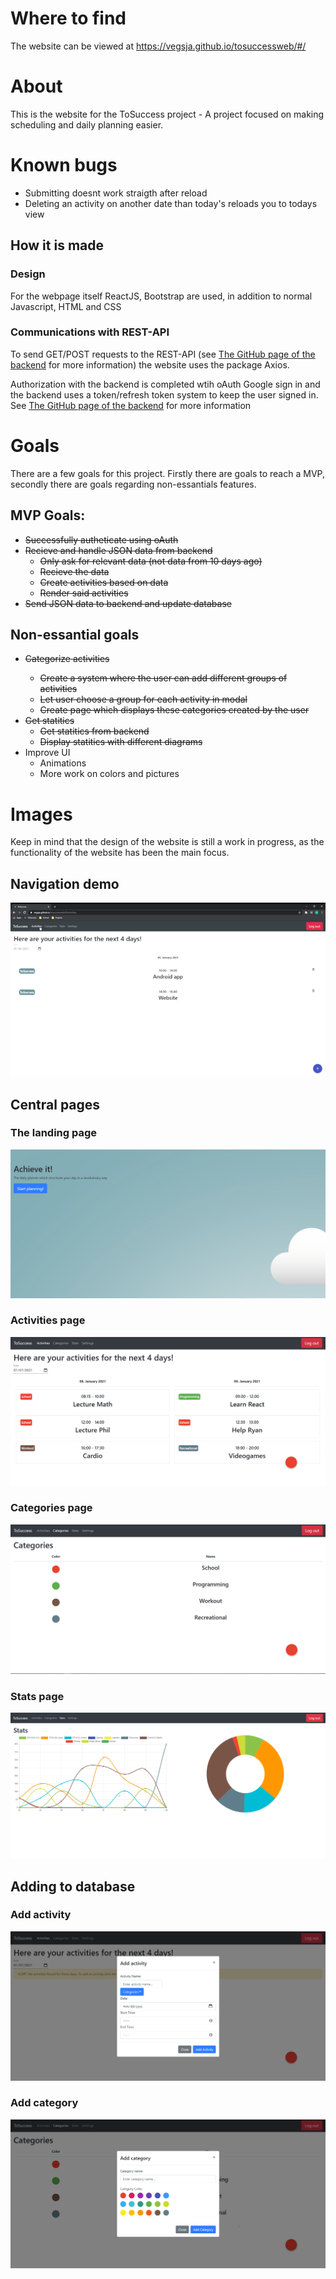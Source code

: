 # Where to find
The website can be viewed at https://vegsja.github.io/tosuccessweb/#/

# About
This is the website for the ToSuccess project - A project focused on making scheduling and daily planning easier.

# Known bugs
- Submitting doesnt work straigth after reload
- Deleting an activity on another date than today's reloads you to todays view


## How it is made
### Design
For the webpage itself ReactJS, Bootstrap are used, in addition to normal Javascript, HTML and CSS

### Communications with REST-API
To send GET/POST requests to the REST-API (see [The GitHub page of the backend](https://github.com/VegSja/ToSuccessBackend) for more information) the website uses the package Axios.

Authorization with the backend is completed wtih oAuth Google sign in and the backend uses a token/refresh token system to keep the user signed in. See [The GitHub page of the backend](https://github.com/VegSja/ToSuccessBackend) for more information

# Goals
There are a few goals for this project. Firstly there are goals to reach a MVP, secondly there are goals regarding non-essantials features.

## MVP Goals:
- <s>Successfully autheticate using oAuth</s>
- <s>Recieve and handle JSON data from backend</s>
    - <s>Only ask for relevant data (not data from 10 days ago)</s>
    - <s>Recieve the data</s>
    - <s>Create activities based on data</s>
    - <s>Render said activities</s>
- <s>Send JSON data to backend and update database</s>

## Non-essantial goals
- <s>Categorize activities
    - Create a system where the user can add different groups of activities
    - Let user choose a group for each activity in modal
    - Create page which displays these categories created by the user
- Get statitics
    - Get statitics from backend
    - Display statitics with different diagrams</s>
- Improve UI
    - Animations
    - More work on colors and pictures

# Images
Keep in mind that the design of the website is still a work in progress, as the functionality of the website has been the main focus.

## Navigation demo
![Navigation gif](/website_imgs/navigation.gif)

## Central pages

### The landing page
![The landing page](/website_imgs/landingpage.png)

### Activities page
![Activities page](/website_imgs/homepage_filled.png)

### Categories page
![Categories page](/website_imgs/categories_filled.png)

### Stats page
![Stats page](/website_imgs/stats.png)

## Adding to database

### Add activity
![Add activity](/website_imgs/homepage_add.png)

### Add category
![Add category](/website_imgs/add_category.png)